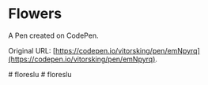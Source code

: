 # Flowers 

A Pen created on CodePen.

Original URL: [https://codepen.io/vitorsking/pen/emNpyrq](https://codepen.io/vitorsking/pen/emNpyrq).

#   f l o r e s l u  
 #   f l o r e s l u  
 